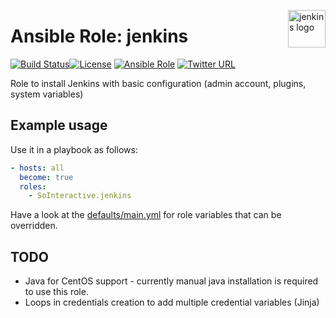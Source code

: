 <p><img src="https://wiki.jenkins-ci.org/download/attachments/2916393/logo-title.png?version=1&modificationDate=1302753947000&api=v2" alt="jenkins logo" title="jenkins" align="right" height="60" /></p>

Ansible Role: jenkins
===================

[![Build Status](https://travis-ci.org/SoInteractive/jenkins.svg?branch=master)](https://travis-ci.org/SoInteractive/jenkins)[![License](https://img.shields.io/badge/license-MIT%20License-brightgreen.svg)](https://opensource.org/licenses/MIT) [![Ansible Role](https://img.shields.io/ansible/role/18278.svg)](https://galaxy.ansible.com/SoInteractive/jenkins/) [![Twitter URL](https://img.shields.io/twitter/follow/sointeractive.svg?style=social&label=Follow%20%40SoInteractive)](https://twitter.com/sointeractive)

Role to install Jenkins with basic configuration (admin account, plugins, system variables)

Example usage
-------------

Use it in a playbook as follows:
```yaml
- hosts: all
  become: true
  roles:
    - SoInteractive.jenkins
```

Have a look at the [defaults/main.yml](defaults/main.yml) for role variables
that can be overridden.

TODO
----

- Java for CentOS support - currently manual java installation is required to use this role.
- Loops in credentials creation to add multiple credential variables (Jinja)

